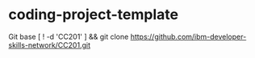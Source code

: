 # coding-project-template
Git base
[ ! -d 'CC201' ] && git clone https://github.com/ibm-developer-skills-network/CC201.git